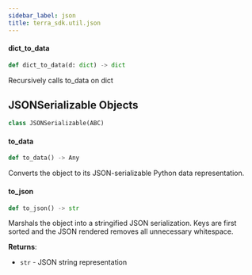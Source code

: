 ```yaml
---
sidebar_label: json
title: terra_sdk.util.json
---
```


#### dict\_to\_data

```python
def dict_to_data(d: dict) -> dict
```

Recursively calls to_data on dict

## JSONSerializable Objects

```python
class JSONSerializable(ABC)
```

#### to\_data

```python
def to_data() -> Any
```

Converts the object to its JSON-serializable Python data representation.

#### to\_json

```python
def to_json() -> str
```

Marshals the object into a stringified JSON serialization. Keys are first sorted
and the JSON rendered removes all unnecessary whitespace.

**Returns**:

- `str` - JSON string representation

